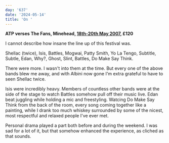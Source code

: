 ```yaml
---
day: '637'
date: '2024-05-14'
title: 'On '
---
```


**ATP verses The Fans, Minehead, [18th-20th May 2007](https://concerts.fandom.com/wiki/All_Tomorrow%27s_Parties_vs_the_Fans_2007), £120**

I cannot describe how insane the line up of this festival was.

Shellac (twice), Isis, Battles, Mogwai, Patty Smith, Yo La Tengo, Subtitle, Subtle, Edan, Why?, Ghost, Slint, Battles, Do Make Say Think.

There were more. I wasn't into them at the time. But every one of the above bands blew me away, and with Albini now gone I'm extra grateful to have to seen Shellac twice.

Isis were incredibly heavy. Members of countless other bands were at the side of the stage to watch Battles somehow pull off their music live. Edan beat juggling while holding a mic and freestyling. Watcing Do Make Say Think from the back of the room, every song coming together like a painting, while I drank too much whiskey surrounded by some of the nicest, most respectful and relaxed people I've ever met.

Personal drama played a part both before and during the weekend. I was sad for a lot of it, but that somehow enhanced the experience, as cliched as that sounds.
